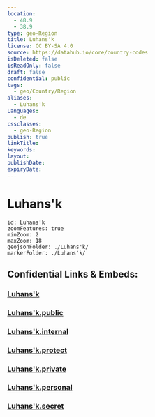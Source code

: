 ```yaml
---
location:
  - 48.9
  - 38.9
type: geo-Region
title: Luhans'k
license: CC BY-SA 4.0
source: https://datahub.io/core/country-codes
isDeleted: false
isReadOnly: false
draft: false
confidential: public
tags:
  - geo/Country/Region
aliases:
  - Luhans'k
Languages:
  - de
cssclasses:
  - geo-Region
publish: true
linkTitle:
keywords:
layout:
publishDate:
expiryDate:
---
```


# Luhans'k

```leaflet
id: Luhans'k
zoomFeatures: true 
minZoom: 2 
maxZoom: 18
geojsonFolder: ./Luhans'k/
markerFolder: ./Luhans'k/
```


## Confidential Links & Embeds: 

### [Luhans'k](/_Standards/Earth/Continent/Europe/Europe~East/Ukraine/Regions~Ukraine/Luhans'k.md) 

### [Luhans'k.public](/_public/Earth/Continent/Europe/Europe~East/Ukraine/Regions~Ukraine/Luhans'k.public.md) 

### [Luhans'k.internal](/_internal/Earth/Continent/Europe/Europe~East/Ukraine/Regions~Ukraine/Luhans'k.internal.md) 

### [Luhans'k.protect](/_protect/Earth/Continent/Europe/Europe~East/Ukraine/Regions~Ukraine/Luhans'k.protect.md) 

### [Luhans'k.private](/_private/Earth/Continent/Europe/Europe~East/Ukraine/Regions~Ukraine/Luhans'k.private.md) 

### [Luhans'k.personal](/_personal/Earth/Continent/Europe/Europe~East/Ukraine/Regions~Ukraine/Luhans'k.personal.md) 

### [Luhans'k.secret](/_secret/Earth/Continent/Europe/Europe~East/Ukraine/Regions~Ukraine/Luhans'k.secret.md)


